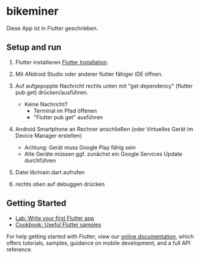 # bikeminer

Diese App ist in Flutter geschrieben.

## Setup and run

1. Flutter installieren
    [Flutter Installation](https://docs.flutter.dev/get-started/install/windows)

2. Mit ANdroid Studio oder anderer flutter fähiger IDE öffnen.
3. Auf aufgepoppte Nachricht rechts unten mit "get dependency" (flutter pub get) drücken/ausführen.
    - Keine Nachricht?
        - Terminal im Pfad öffenen
        - "Flutter pub get" ausführen 

4. Android Smartphone an Rechner anschließen (oder Virtuelles Gerät im Device Manager erstellen)
    - Achtung: Gerät muss Google Play fähig sein
    - Alte Geräte müssen ggf. zunächst ein Google Services Update durchführen

5. Datei lib/main.dart aufrufen
6. rechts oben auf debuggen drücken


## Getting Started

- [Lab: Write your first Flutter app](https://flutter.dev/docs/get-started/codelab)
- [Cookbook: Useful Flutter samples](https://flutter.dev/docs/cookbook)

For help getting started with Flutter, view our
[online documentation](https://flutter.dev/docs), which offers tutorials,
samples, guidance on mobile development, and a full API reference.

